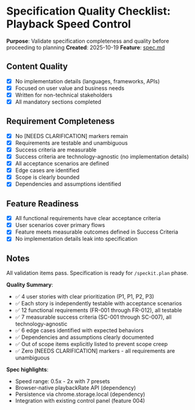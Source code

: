 # Specification Quality Checklist: Playback Speed Control

**Purpose**: Validate specification completeness and quality before proceeding to planning
**Created**: 2025-10-19
**Feature**: [spec.md](../spec.md)

## Content Quality

- [X] No implementation details (languages, frameworks, APIs)
- [X] Focused on user value and business needs
- [X] Written for non-technical stakeholders
- [X] All mandatory sections completed

## Requirement Completeness

- [X] No [NEEDS CLARIFICATION] markers remain
- [X] Requirements are testable and unambiguous
- [X] Success criteria are measurable
- [X] Success criteria are technology-agnostic (no implementation details)
- [X] All acceptance scenarios are defined
- [X] Edge cases are identified
- [X] Scope is clearly bounded
- [X] Dependencies and assumptions identified

## Feature Readiness

- [X] All functional requirements have clear acceptance criteria
- [X] User scenarios cover primary flows
- [X] Feature meets measurable outcomes defined in Success Criteria
- [X] No implementation details leak into specification

## Notes

All validation items pass. Specification is ready for `/speckit.plan` phase.

**Quality Summary**:
- ✅ 4 user stories with clear prioritization (P1, P1, P2, P3)
- ✅ Each story is independently testable with acceptance scenarios
- ✅ 12 functional requirements (FR-001 through FR-012), all testable
- ✅ 7 measurable success criteria (SC-001 through SC-007), all technology-agnostic
- ✅ 6 edge cases identified with expected behaviors
- ✅ Dependencies and assumptions clearly documented
- ✅ Out of scope items explicitly listed to prevent scope creep
- ✅ Zero [NEEDS CLARIFICATION] markers - all requirements are unambiguous

**Spec highlights**:
- Speed range: 0.5x - 2x with 7 presets
- Browser-native playbackRate API (dependency)
- Persistence via chrome.storage.local (dependency)
- Integration with existing control panel (feature 004)
